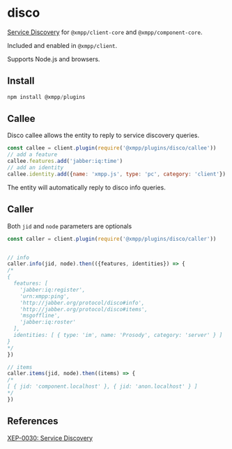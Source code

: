 # disco

[Service Discovery](https://xmpp.org/extensions/xep-0030.html) for `@xmpp/client-core` and `@xmpp/component-core`.

Included and enabled in `@xmpp/client`.

Supports Node.js and browsers.

## Install

```js
npm install @xmpp/plugins
```

## Callee

Disco callee allows the entity to reply to service discovery queries.

```js
const callee = client.plugin(require('@xmpp/plugins/disco/callee'))
// add a feature
callee.features.add('jabber:iq:time')
// add an identity
callee.identity.add({name: 'xmpp.js', type: 'pc', category: 'client'})
```

The entity will automatically reply to disco info queries.

## Caller


Both `jid` and `node` parameters are optionals

```js
const caller = client.plugin(require('@xmpp/plugins/disco/caller'))


// info
caller.info(jid, node).then(({features, identities}) => {
/*
{
  features: [
    'jabber:iq:register',
    'urn:xmpp:ping',
    'http://jabber.org/protocol/disco#info',
    'http://jabber.org/protocol/disco#items',
    'msgoffline',
    'jabber:iq:roster'
  ],
  identities: [ { type: 'im', name: 'Prosody', category: 'server' } ]
}
*/
})

// items
caller.items(jid, node).then((items) => {
/*
[ { jid: 'component.localhost' }, { jid: 'anon.localhost' } ]
*/
})
```

## References

[XEP-0030: Service Discovery](https://xmpp.org/extensions/xep-0030.html)
